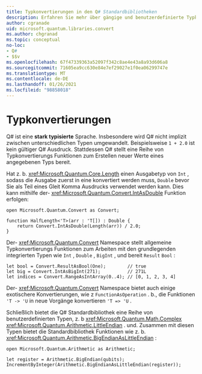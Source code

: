 ```yaml
---
title: Typkonvertierungen in den Q# Standardbibliotheken
description: Erfahren Sie mehr über gängige und benutzerdefinierte Typkonvertierungs Funktionen in den Q# Standardbibliotheken.
author: cgranade
uid: microsoft.quantum.libraries.convert
ms.author: chgranad
ms.topic: conceptual
no-loc:
- Q#
- $$v
ms.openlocfilehash: 67f47339363a52097f342c8ae4e43a8a93d606a8
ms.sourcegitcommit: 71605ea9cc630e84e7ef29027e1f0ea06299747e
ms.translationtype: MT
ms.contentlocale: de-DE
ms.lasthandoff: 01/26/2021
ms.locfileid: "98858018"
---
```

# <a name="type-conversions"></a>Typkonvertierungen #

Q# ist eine **stark typisierte** Sprache.
Insbesondere wird Q# nicht implizit zwischen unterschiedlichen Typen umgewandelt. Beispielsweise `1 + 2.0` ist kein gültiger Q# Ausdruck.
Stattdessen Q# stellt eine Reihe von Typkonvertierungs Funktionen zum Erstellen neuer Werte eines angegebenen Typs bereit.

Hat z. b. <xref:Microsoft.Quantum.Core.Length> einen Ausgabetyp von `Int` , sodass die Ausgabe zuerst in eine konvertiert werden muss, `Double` bevor Sie als Teil eines Gleit Komma Ausdrucks verwendet werden kann.
Dies kann mithilfe der- <xref:Microsoft.Quantum.Convert.IntAsDouble> Funktion erfolgen:

```qsharp
open Microsoft.Quantum.Convert as Convert;

function HalfLength<'T>(arr : 'T[]) : Double {
    return Convert.IntAsDouble(Length(arr)) / 2.0;
}
```

Der- <xref:Microsoft.Quantum.Convert> Namespace stellt allgemeine Typkonvertierungs Funktionen zum Arbeiten mit den grundlegenden integrierten Typen wie `Int` , `Double` , `BigInt` , und bereit `Result` `Bool` :

```qsharp
let bool = Convert.ResultAsBool(One);        // true
let big = Convert.IntAsBigInt(271);          // 271L
let indices = Convert.RangeAsIntArray(0..4); // [0, 1, 2, 3, 4]
```

Der- <xref:Microsoft.Quantum.Convert> Namespace bietet auch einige exotischere Konvertierungen, wie z `FunctionAsOperation` . b., die Funktionen `'T -> 'U` in neue Vorgänge konvertieren `'T => 'U` .

Schließlich bietet die Q# Standardbibliothek eine Reihe von benutzerdefinierten Typen, z. b <xref:Microsoft.Quantum.Math.Complex> <xref:Microsoft.Quantum.Arithmetic.LittleEndian> . und.
Zusammen mit diesen Typen bietet die Standardbibliothek Funktionen wie z. b. <xref:Microsoft.Quantum.Arithmetic.BigEndianAsLittleEndian> :

```qsharp
open Microsoft.Quantum.Arithmetic as Arithmetic;

let register = Arithmetic.BigEndian(qubits);
IncrementByInteger(Arithmetic.BigEndianAsLittleEndian(register));
```
